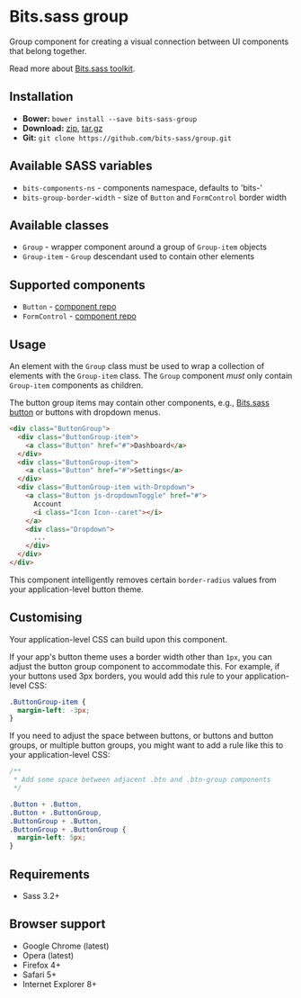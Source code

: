 # Bits.sass group

Group component for creating a visual connection between UI components that
belong together.

Read more about [Bits.sass toolkit](https://github.com/bits-sass/bits.sass).

## Installation

* __Bower:__ `bower install --save bits-sass-group`
* __Download:__ [zip](https://github.com/bits-sass/group/zipball/master), [tar.gz](https://github.com/bits-sass/group/tarball/master)
* __Git:__ `git clone https://github.com/bits-sass/group.git`

## Available SASS variables

* `bits-components-ns` - components namespace, defaults to 'bits-'
* `bits-group-border-width` - size of `Button` and `FormControl` border width

## Available classes

* `Group` - wrapper component around a group of `Group-item` objects
* `Group-item` - `Group` descendant used to contain other elements

## Supported components

* `Button` - [component repo](https://github.com/bits-sass/button)
* `FormControl` - [component repo](https://github.com/bits-sass/form-control)

## Usage

An element with the `Group` class must be used to wrap a collection of elements
with the `Group-item` class. The `Group` component *must* only contain
`Group-item` components as children.

The button group items may contain other components, e.g., [Bits.sass button](https://github.com/bits-sass/button)
or buttons with dropdown menus.

```html
<div class="ButtonGroup">
  <div class="ButtonGroup-item">
    <a class="Button" href="#">Dashboard</a>
  </div>
  <div class="ButtonGroup-item">
    <a class="Button" href="#">Settings</a>
  </div>
  <div class="ButtonGroup-item with-Dropdown">
    <a class="Button js-dropdownToggle" href="#">
      Account
      <i class="Icon Icon--caret"></i>
    </a>
    <div class="Dropdown">
      ...
    </div>
  </div>
</div>
```

This component intelligently removes certain `border-radius` values from
your application-level button theme.

## Customising

Your application-level CSS can build upon this component.

If your app's button theme uses a border width other than `1px`, you can adjust the
button group component to accommodate this. For example, if your buttons used
3px borders, you would add this rule to your application-level CSS:

```scss
.ButtonGroup-item {
  margin-left: -3px;
}
```

If you need to adjust the space between buttons, or buttons and button groups,
or multiple button groups, you might want to add a rule like this to your
application-level CSS:

```scss
/**
 * Add some space between adjacent .btn and .btn-group components
 */

.Button + .Button,
.Button + .ButtonGroup,
.ButtonGroup + .Button,
.ButtonGroup + .ButtonGroup {
  margin-left: 5px;
}
```

## Requirements

* Sass 3.2+

## Browser support

* Google Chrome (latest)
* Opera (latest)
* Firefox 4+
* Safari 5+
* Internet Explorer 8+